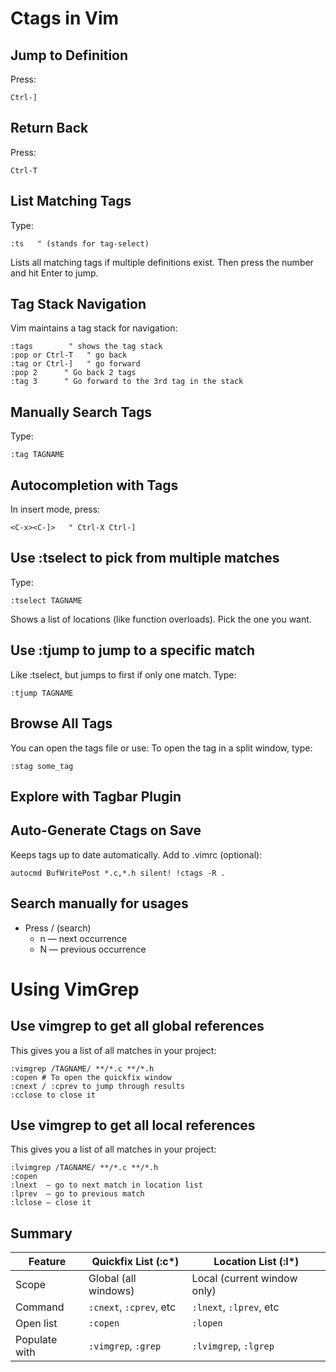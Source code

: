 # Ctags in Vim

## Jump to Definition
Press:
```vim
Ctrl-]
```

## Return Back
Press:
```vim
Ctrl-T
```

## List Matching Tags
Type:
```vim
:ts   " (stands for tag-select)
```
Lists all matching tags if multiple definitions exist. Then press the number and hit Enter to jump.

## Tag Stack Navigation
Vim maintains a tag stack for navigation:
```vim
:tags        " shows the tag stack
:pop or Ctrl-T   " go back
:tag or Ctrl-]   " go forward
:pop 2      " Go back 2 tags
:tag 3      " Go forward to the 3rd tag in the stack
```

## Manually Search Tags
Type:
```vim
:tag TAGNAME
```

## Autocompletion with Tags
In insert mode, press:
```vim
<C-x><C-]>   " Ctrl-X Ctrl-]
```

## Use :tselect to pick from multiple matches
Type:
```vim
:tselect TAGNAME
```
Shows a list of locations (like function overloads). Pick the one you want.

## Use :tjump to jump to a specific match
Like :tselect, but jumps to first if only one match. Type:
```vim
:tjump TAGNAME
```

## Browse All Tags
You can open the tags file or use:
To open the tag in a split window, type:
```vim
:stag some_tag
```

## Explore with Tagbar Plugin

## Auto-Generate Ctags on Save
Keeps tags up to date automatically.
Add to .vimrc (optional):
```vim
autocmd BufWritePost *.c,*.h silent! !ctags -R .
```

## Search manually for usages
- Press / (search)
    - n — next occurrence
    - N — previous occurrence

# Using VimGrep

## Use vimgrep to get all global references
This gives you a list of all matches in your project:
```vim
:vimgrep /TAGNAME/ **/*.c **/*.h
:copen # To open the quickfix window
:cnext / :cprev to jump through results
:cclose to close it
```

## Use vimgrep to get all local references
This gives you a list of all matches in your project:
```vim
:lvimgrep /TAGNAME/ **/*.c **/*.h
:copen
:lnext  — go to next match in location list
:lprev  — go to previous match
:lclose — close it
```

## Summary

| Feature       | Quickfix List (:c*)     | Location List (:l*) |
|---------------|-------------------------|--------------------|
| Scope         | Global (all windows)    | Local (current window only) |
| Command       | `:cnext`, `:cprev`, etc | `:lnext`, `:lprev`, etc |
| Open list     | `:copen`                | `:lopen` |
| Populate with | `:vimgrep`, `:grep`     | `:lvimgrep`, `:lgrep` |
